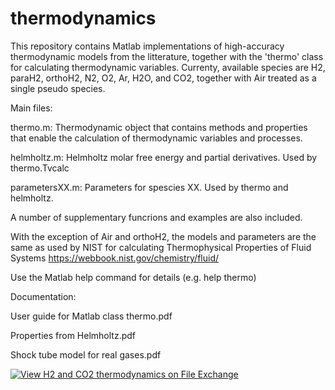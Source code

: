 # thermodynamics

This repository contains Matlab implementations of high-accuracy thermodynamic models from the litterature, together with the 'thermo' class for calculating thermodynamic variables.  Currenty, available species are H2, paraH2, orthoH2, N2, O2, Ar, H2O, and CO2, together with Air treated as a single pseudo species. 

Main files:

thermo.m:  Thermodynamic object that contains methods and properties that enable the calculation of thermodynamic variables and processes.

helmholtz.m:  Helmholtz molar free energy and partial derivatives.  Used by thermo.Tvcalc

parametersXX.m: Parameters for spescies XX.  Used by thermo and helmholtz.

A number of supplementary funcrions and examples are also included.

With the exception of Air and orthoH2, the models and parameters are the same as used by NIST for calculating Thermophysical Properties of Fluid Systems
   https://webbook.nist.gov/chemistry/fluid/

Use the Matlab help command for details (e.g. help thermo)

Documentation:

User guide for Matlab class thermo.pdf

Properties from Helmholtz.pdf

Shock tube model for real gases.pdf


[![View H2 and CO2 thermodynamics on File Exchange](https://www.mathworks.com/matlabcentral/images/matlab-file-exchange.svg)](https://se.mathworks.com/matlabcentral/fileexchange/73950)

